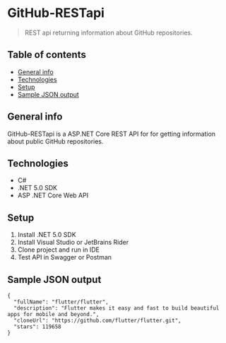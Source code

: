 
# GitHub-RESTapi
> REST api returning information about GitHub repositories.

## Table of contents
* [General info](#general-info)
* [Technologies](#technologies)
* [Setup](#setup)
* [Sample JSON output](#Sample-JSON-output)

## General info
GitHub-RESTapi is a ASP.NET Core REST API for for getting information about public GitHub repositories.

## Technologies
* C#
* .NET 5.0 SDK
* ASP .NET Core Web API

## Setup

 1. Install .NET 5.0 SDK
 2. Install Visual Studio or JetBrains Rider
 3. Clone project and run in IDE
 4. Test API in Swagger or Postman

## Sample JSON output
````
{
  "fullName": "flutter/flutter",
  "description": "Flutter makes it easy and fast to build beautiful apps for mobile and beyond.",
  "cloneUrl": "https://github.com/flutter/flutter.git",
  "stars": 119658
}
````

